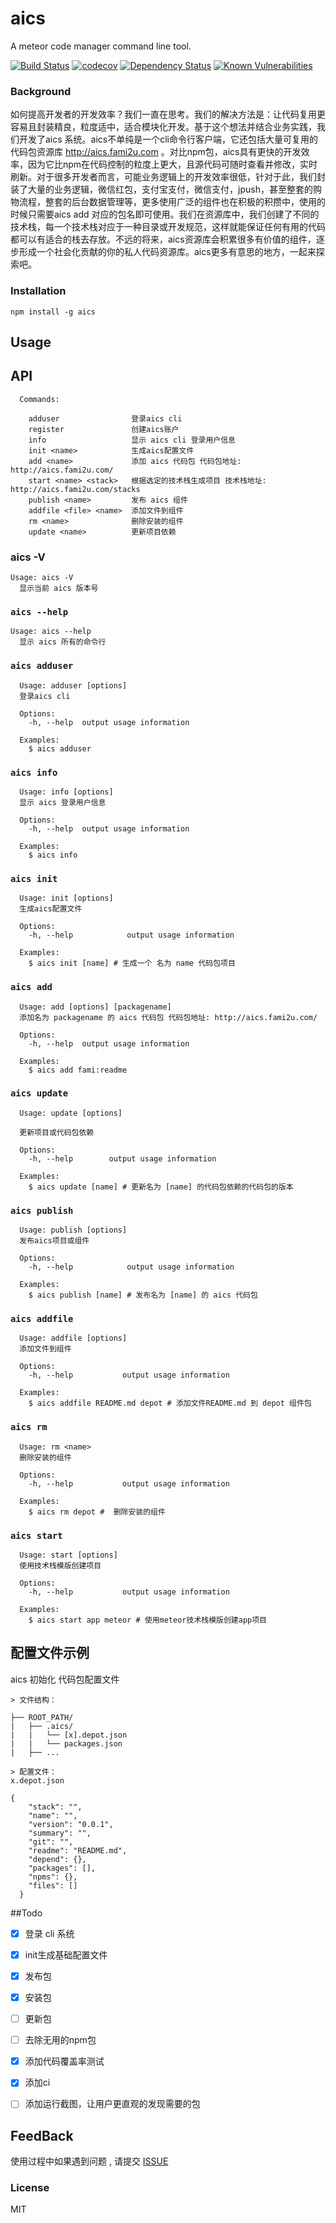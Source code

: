 # aics

A meteor code manager command line tool.

[![Build Status](https://travis-ci.org/fami2u/aics.svg?branch=master)](https://travis-ci.org/fami2u/aics)
[![codecov](https://codecov.io/gh/fami2u/aics/branch/master/graph/badge.svg)](https://codecov.io/gh/fami2u/aics)
[![Dependency Status](https://dependencyci.com/github/fami2u/aics/badge)](https://dependencyci.com/github/fami2u/aics)
[![Known Vulnerabilities](https://snyk.io/test/github/fami2u/aics/badge.svg)](https://snyk.io/test/github/fami2u/aics)

### Background

如何提高开发者的开发效率？我们一直在思考。我们的解决方法是：让代码复用更容易且封装精良，粒度适中，适合模块化开发。基于这个想法并结合业务实践，我们开发了aics 系统。aics不单纯是一个cli命令行客户端，它还包括大量可复用的代码包资源库 http://aics.fami2u.com 。对比npm包，aics具有更快的开发效率，因为它比npm在代码控制的粒度上更大，且源代码可随时查看并修改，实时刷新。对于很多开发者而言，可能业务逻辑上的开发效率很低，针对于此，我们封装了大量的业务逻辑，微信红包，支付宝支付，微信支付，jpush，甚至整套的购物流程，整套的后台数据管理等，更多使用广泛的组件也在积极的积攒中，使用的时候只需要aics add 对应的包名即可使用。我们在资源库中，我们创建了不同的技术栈，每一个技术栈对应于一种目录或开发规范，这样就能保证任何有用的代码都可以有适合的栈去存放。不远的将来，aics资源库会积累很多有价值的组件，逐步形成一个社会化贡献的你的私人代码资源库。aics更多有意思的地方，一起来探索吧。

###  Installation

```
npm install -g aics
```

## Usage



## API

```
  Commands:

    adduser                登录aics cli
    register               创建aics账户
    info                   显示 aics cli 登录用户信息
    init <name>            生成aics配置文件
    add <name>             添加 aics 代码包 代码包地址: http://aics.fami2u.com/
    start <name> <stack>   根据选定的技术栈生成项目 技术栈地址: http://aics.fami2u.com/stacks
    publish <name>         发布 aics 组件
    addfile <file> <name>  添加文件到组件
    rm <name>              删除安装的组件
    update <name>          更新项目依赖

```

### aics -V

```
Usage: aics -V
  显示当前 aics 版本号
```

### `aics --help`

```
Usage: aics --help
  显示 aics 所有的命令行
```

### `aics adduser`

```
  Usage: adduser [options]
  登录aics cli

  Options:
    -h, --help  output usage information

  Examples:
    $ aics adduser
```

### `aics info`

```
  Usage: info [options]
  显示 aics 登录用户信息

  Options:
    -h, --help  output usage information

  Examples:
    $ aics info
```

### `aics init`

```
  Usage: init [options]
  生成aics配置文件

  Options:
    -h, --help            output usage information

  Examples:
    $ aics init [name] # 生成一个 名为 name 代码包项目 
```

### `aics add`

```
  Usage: add [options] [packagename]
  添加名为 packagename 的 aics 代码包 代码包地址: http://aics.fami2u.com/

  Options:
    -h, --help  output usage information

  Examples:
    $ aics add fami:readme
```

### `aics update`

```
  Usage: update [options]

  更新项目或代码包依赖

  Options:
    -h, --help        output usage information

  Examples:
    $ aics update [name] # 更新名为 [name] 的代码包依赖的代码包的版本
```

### `aics publish`

```
  Usage: publish [options]
  发布aics项目或组件

  Options:
    -h, --help            output usage information

  Examples:
    $ aics publish [name] # 发布名为 [name] 的 aics 代码包
```

### `aics addfile` 

```
  Usage: addfile [options]
  添加文件到组件

  Options:
    -h, --help           output usage information

  Examples:
    $ aics addfile README.md depot # 添加文件README.md 到 depot 组件包
```
### `aics rm` 

```
  Usage: rm <name>
  删除安装的组件

  Options:
    -h, --help           output usage information

  Examples:
    $ aics rm depot #  删除安装的组件
```
### `aics start` 

```
  Usage: start [options]
  使用技术栈模版创建项目

  Options:
    -h, --help           output usage information

  Examples:
    $ aics start app meteor # 使用meteor技术栈模版创建app项目
```
## 配置文件示例

aics 初始化 代码包配置文件

```
> 文件结构：

├── ROOT_PATH/
|   ├── .aics/
|   |   └── [x].depot.json
|   |   └── packages.json
|   ├── ...

> 配置文件：
x.depot.json

{
    "stack": "",
    "name": "",
    "version": "0.0.1",
    "summary": "",
    "git": "",
    "readme": "README.md",
    "depend": {},
    "packages": [],
    "npms": {},
    "files": []
  }
```
##Todo
- [x] 登录 cli 系统
- [x] init生成基础配置文件
- [x] 发布包
- [x] 安装包
- [ ] 更新包
- [ ] 去除无用的npm包
- [x] 添加代码覆盖率测试
- [x] 添加ci
- [ ] 添加运行截图，让用户更直观的发现需要的包


## FeedBack
使用过程中如果遇到问题 , 请提交 [ISSUE](https://github.com/fami2u/aics-docs/issues)

### License

MIT